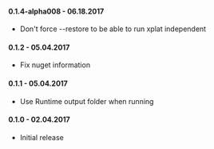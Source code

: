 #### 0.1.4-alpha008 - 06.18.2017
* Don't force --restore to be able to run xplat independent

#### 0.1.2 - 05.04.2017
* Fix nuget information

#### 0.1.1 - 05.04.2017
* Use Runtime output folder when running

#### 0.1.0 - 02.04.2017
* Initial release